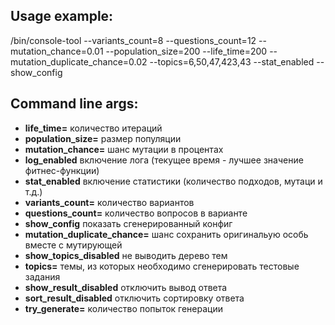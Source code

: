 Usage example:
------------------------
/bin/console-tool --variants_count=8 --questions_count=12 --mutation_chance=0.01 --population_size=200 --life_time=200 --mutation_duplicate_chance=0.02 --topics=6,50,47,423,43 --stat_enabled --show_config
    
Command line args:
------------------------
* **life_time=** количество итераций
* **population_size=** размер популяции
* **mutation_chance=** шанс мутации в процентах
* **log_enabled** включение лога (текущее время - лучшее значение фитнес-функции)
* **stat_enabled** включение статистики (количество подходов, мутаци и т.д.)
* **variants_count=** количество вариантов
* **questions_count=** количество вопросов в варианте
* **show_config** показать сгенерированный конфиг
* **mutation_duplicate_chance=** шанс сохранить оригинальую особь вместе с мутирующей
* **show_topics_disabled** не выводить дерево тем
* **topics=** темы, из которых необходимо сгенерировать тестовые задания
* **show_result_disabled** отключить вывод ответа
* **sort_result_disabled** отключить сортировку ответа
* **try_generate=** количество попыток генерации
